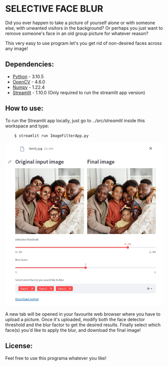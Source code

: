 # SELECTIVE FACE BLUR
Did you ever happen to take a picture of yourself alone or with someone else, with unwanted visitors in the background?
Or perhaps you just want to remove someone's face in an old group picture for whatever reason?

This very easy to use program let's you get rid of non-desired faces across any image!

## Dependencies:
* [Python](https://www.python.org/doc/) - 3.10.5
* [OpenCV](https://docs.opencv.org/4.6.0/) - 4.6.0
* [Numpy](https://numpy.org/doc/stable/) - 1.22.4
* [Streamlit](https://docs.streamlit.io/library/get-started) - 1.10.0 (Only required to run the streamlit app version)
## How to use:
To run the Streamlit app locally, just go to *../src/streamlit* inside this workspace and type:

```console
    $ streamlit run ImageFilterApp.py
```

![alt text](https://github.com/Josgonmar/Selective-face-blur/blob/master/visuals/interface.jpg?raw=true)

A new tab will be opened in your favourite web browser where you have to upload a picture.
Once it's uploaded, modify both the face detector threshold and the blur factor to get the desired results.
Finally select which face(s) you'd like to apply the blur, and download the final image!
## License:
Feel free to use this programa whatever you like!